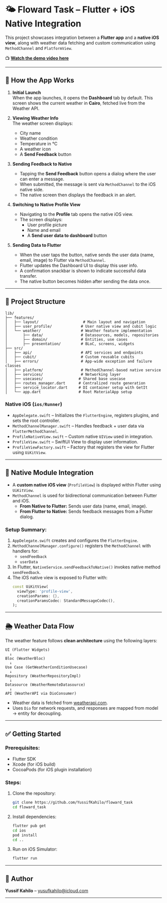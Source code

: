 # 🌤️ Floward Task – Flutter + iOS Native Integration

This project showcases integration between a **Flutter app** and a **native iOS view**, along with weather data fetching and custom communication using `MethodChannel` and `PlatformView`.

📺 **[Watch the demo video here](https://drive.google.com/file/d/1xKUNsxeVELPVd4VEKRT4fE0OsXlZGfpw/view?usp=share_link)**

---

## 📱 How the App Works

1. **Initial Launch**  
   When the app launches, it opens the **Dashboard** tab by default. This screen shows the current weather in **Cairo**, fetched live from the Weather API.

2. **Viewing Weather Info**  
   The weather screen displays:
   - City name
   - Weather condition 
   - Temperature in °C
   - A weather icon
   - A **Send Feedback** button

3. **Sending Feedback to Native**  
   - Tapping the **Send Feedback** button opens a dialog where the user can enter a message.
   - When submitted, the message is sent via `MethodChannel` to the iOS native side.
   - The native screen then displays the feedback in an alert.

4. **Switching to Native Profile View**  
   - Navigating to the **Profile** tab opens the native iOS view.
   - The screen displays:
     - User profile picture
     - Name and email
     - A **Send user data to dashboard** button

5. **Sending Data to Flutter**  
   - When the user taps the button, native sends the user data (name, email, image) to Flutter via `MethodChannel`.
   - Flutter updates the Dashboard UI to display this user info.
   - A confirmation snackbar is shown to indicate successful data transfer.
   - The native button becomes hidden after sending the data once.

---

## 📁 Project Structure

```
lib/
├── features/
│   ├── layout/                    # Main layout and navigation
│   ├── user_profile/             # User native view and cubit logic
│   └── weather/                  # Weather feature implementation
│       ├── data/                 # Datasources, models, repositories
│       ├── domain/               # Entities, use cases
│       ├── presentation/         # BLoC, screens, widgets
├── src/
│   ├── api/                      # API services and endpoints
│   ├── cubit/                    # Custom reusable cubits
│   ├── errors/                   # App-wide exception and failure classes
│   ├── platform/                 # MethodChannel-based native service
│   ├── services/                 # Networking layer
│   ├── usecases/                # Shared base usecase
│   ├── routes_manager.dart      # Centralized route generation
│   ├── service_locator.dart     # DI container setup with GetIt
│   └── app.dart                 # Root MaterialApp setup
```

### Native iOS (`ios/Runner`)
- `AppDelegate.swift` – Initializes the `FlutterEngine`, registers plugins, and sets the root controller.
- `MethodChannelManager.swift` – Handles feedback + user data via `FlutterMethodChannel`.
- `ProfileNativeView.swift` – Custom native `UIView` used in integration.
- `ProfileView.swift` – SwiftUI View to display user information.
- `ProfileViewFactory.swift` – Factory that registers the view for Flutter using `UiKitView`.

---

## 📲 Native Module Integration

- A **custom native iOS view** (`ProfileView`) is displayed within Flutter using `UiKitView`.
- `MethodChannel` is used for bidirectional communication between Flutter and iOS.
  - **From Native to Flutter:** Sends user data (name, email, image).
  - **From Flutter to Native:** Sends feedback messages from a Flutter dialog.

### Setup Summary:

1. `AppDelegate.swift` creates and configures the `FlutterEngine`.
2. `MethodChannelManager.configure()` registers the `MethodChannel` with handlers for:
   - `sendFeedback`
   - `userData`
3. In Flutter, `NativeService.sendFeedbackToNative()` invokes native method `sendFeedback`.
4. The iOS native view is exposed to Flutter with:
   ```dart
   const UiKitView(
     viewType: 'profile-view',
     creationParams: {},
     creationParamsCodec: StandardMessageCodec(),
   );
   ```

---

## 🌦️ Weather Data Flow

The weather feature follows **clean architecture** using the following layers:

```
UI (Flutter Widgets)
  ↓
Bloc (WeatherBloc)
  ↓
Use Case (GetWeatherConditionUsecase)
  ↓
Repository (WeatherRepositoryImpl)
  ↓
Datasource (WeatherRemoteDatasource)
  ↓
API (WeatherAPI via DioConsumer)
```

- Weather data is fetched from [weatherapi.com](https://www.weatherapi.com/).
- Uses `Dio` for network requests, and responses are mapped from model → entity for decoupling.

---

## ✅ Getting Started

### Prerequisites:
- Flutter SDK
- Xcode (for iOS build)
- CocoaPods (for iOS plugin installation)

### Steps:
1. Clone the repository:
   ```bash
   git clone https://github.com/YussifKahilo/floward_task
   cd floward_task
   ```

2. Install dependencies:
   ```bash
   flutter pub get
   cd ios
   pod install
   cd ..
   ```

3. Run on iOS Simulator:
   ```bash
   flutter run
   ```

---

## 📧 Author

**Yussif Kahilo** – [yusufkahilo@icloud.com](mailto:yusufkahilo@icloud.com)

---
